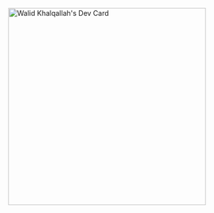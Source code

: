 <a href="https://app.daily.dev/WhaleAid"><img src="https://api.daily.dev/devcards/{{ secrets.DEVCARD_ID }}?r=lsj" width="400" alt="Walid Khalqallah's Dev Card"/></a>
